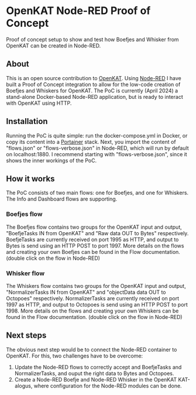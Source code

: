 # OpenKAT Node-RED Proof of Concept
Proof of concept setup to show and test how Boefjes and Whisker from OpenKAT can be created in Node-RED.

## About
This is an open source contribution to [OpenKAT](http://openkat.nl). Using [Node-RED](https://nodered.org/) I have built a Proof of Concept integration to allow for the low-code creation of Boefjes and Whiskers for OpenKAT. The PoC is currently (April 2024) a stand-alone Docker-based Node-RED application, but is ready to interact with OpenKAT using HTTP.

## Installation
Running the PoC is quite simple: run the docker-compose.yml in Docker, or copy its content into a [Portainer](https://www.portainer.io/) stack. Next, you import the content of "flows.json" or "flows-verbose.json" in Node-RED, which will run by default on localhost:1880. I recommend starting with "flows-verbose.json", since it shows the inner workings of the PoC.

## How it works
The PoC consists of two main flows: one for Boefjes, and one for Whiskers. The Info and Dashboard flows are supporting.

### Boefjes flow
The Boefjes flow contains two groups for the OpenKAT input and output, "BoefjeTasks IN from OpenKAT" and "Raw data OUT to Bytes" respectively. BoefjeTasks are currently received on port 1995 as HTTP, and output to Bytes is send using an HTTP POST to port 1997. More details on the flows and creating your own Boefjes can be found in the Flow documentation. (double click on the flow in Node-RED)

### Whisker flow
The Whiskers flow contains two groups for the OpenKAT input and output, "NormalizerTasks IN from OpenKAT" and "objectData data OUT to Octopoes" respectively. NormalizerTasks are currently received on port 1997 as HTTP, and output to Octopoes is send using an HTTP POST to port 1998. More details on the flows and creating your own Whiskers can be found in the Flow documentation. (double click on the flow in Node-RED)


## Next steps
The obvious next step would be to connect the Node-RED container to OpenKAT. For this, two challenges have to be overcome:
1. Update the Node-RED flows to correctly accept and BoefjeTasks and NormalizerTasks, and ouput the right data to Bytes and Octopoes.
2. Create a Node-RED Boefje and Node-RED Whisker in the OpenKAT KAT-alogus, where configuration for the Node-RED modules can be done.
